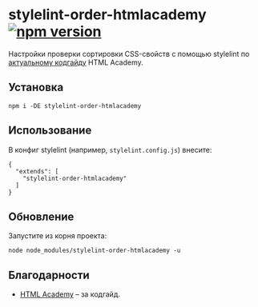 # stylelint-order-htmlacademy [![npm version](https://img.shields.io/npm/v/stylelint-order-htmlacademy.svg)](https://www.npmjs.com/package/stylelint-order-htmlacademy)

Настройки проверки сортировки CSS-свойств с помощью stylelint по [актуальному кодгайду](https://github.com/htmlacademy/codeguide/blob/master/.postcss-sorting.json) HTML Academy.

## Установка

```
npm i -DE stylelint-order-htmlacademy
```

## Использование

В конфиг stylelint (например, `stylelint.config.js`) внесите:

```
{
  "extends": [
    "stylelint-order-htmlacademy"
  ]
}
```

## Обновление

Запустите из корня проекта:

```
node node_modules/stylelint-order-htmlacademy -u
```

## Благодарности

* [HTML Academy](https://codeguide.academy) – за кодгайд.
